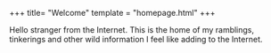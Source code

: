 +++
title= "Welcome"
template = "homepage.html"
+++

Hello stranger from the Internet. This is the home of my ramblings, tinkerings and other wild information I feel like adding to the Internet.

